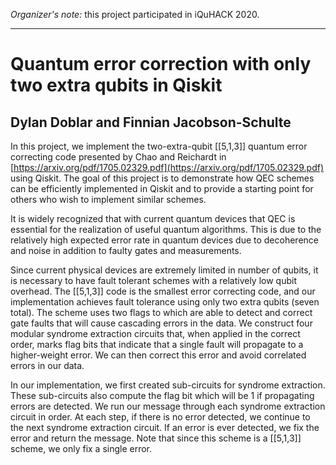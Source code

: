 
_Organizer's note:_ this project participated in iQuHACK 2020.

---


# Quantum error correction with only two extra qubits in Qiskit

## Dylan Doblar and Finnian Jacobson-Schulte

In this project, we implement the two-extra-qubit [[5,1,3]] quantum error correcting code presented by Chao and Reichardt in [https://arxiv.org/pdf/1705.02329.pdf](https://arxiv.org/pdf/1705.02329.pdf) using Qiskit.  The goal of this project is to demonstrate how QEC schemes can be efficiently implemented in Qiskit and to provide a starting point for others who wish to implement similar schemes.

It is widely recognized that with current quantum devices that QEC is essential for the realization of useful quantum algorithms.  This is due to the relatively high expected error rate in quantum devices due to decoherence and noise in addition to faulty gates and measurements.  

Since current physical devices are extremely limited in number of qubits, it is necessary to have fault tolerant schemes with a relatively low qubit overhead.  The [[5,1,3]] code is the smallest error correcting code, and our implementation achieves fault tolerance using only two extra qubits (seven total).  The scheme uses two flags to which are able to detect and correct gate faults that will cause cascading errors in the data.  We construct four modular syndrome extraction circuits that, when applied in the correct order, marks flag bits that indicate that a single fault will propagate to a higher-weight error.  We can then correct this error and avoid correlated errors in our data.

In our implementation, we first created sub-circuits for syndrome extraction. These sub-circuits also compute the flag bit which will be 1 if propagating errors are detected.  We run our message through each syndrome extraction circuit in order.  At each step, if there is no error detected, we continue to the next syndrome extraction circuit.  If an error is ever detected, we fix the error and return the message.  Note that since this scheme is a [[5,1,3]] scheme, we only fix a single error.
